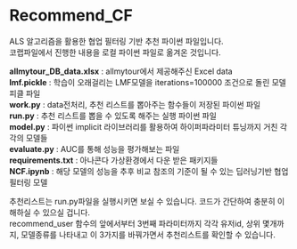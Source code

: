 # Recommend_CF

ALS 알고리즘을 활용한 협업 필터링 기반 추천 파이썬 파일입니다.  
코랩파일에서 진행한 내용을 로컬 파이썬 파일로 옮겨온 것입니다.

**allmytour_DB_data.xlsx** : allmytour에서 제공해주신 Excel data  
**lmf.pickle** : 학습이 오래걸리는 LMF모델을 iterations=100000 조건으로 돌린 모델 피클 파일  
**work.py** : data전처리, 추천 리스트를 뽑아주는 함수들이 저장된 파이썬 파일  
**run.py** : 추천 리스트를 뽑을 수 있도록 해주는 실행 파이썬 파일  
**model.py** : 파이썬 implicit 라이브러리를 활용하여 하이퍼파라미터 튜닝까지 거친 각각의 모델들  
**evaluate.py** : AUC를 통해 성능을 평가해보는 파일  
**requirements.txt** : 아나콘다 가상환경에서 다운 받은 패키지들  
**NCF.ipynb** : 해당 모델의 성능을 추후 비교 참조의 기준이 될 수 있는 딥러닝기반 협업필터링 모델

추천리스트는 run.py파일을 실행시키면 보실 수 있습니다. 코드가 간단하여 충분히 이해하실 수 있으실 겁니다.  
recommend_user 함수의 앞에서부터 3번째 파라미터까지 각각 유저id, 상위 몇개까지, 모델종류를 나타내고 이 3가지를 바꿔가면서 추천리스트를 확인할 수 있습니다.
